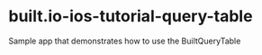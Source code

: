 built.io-ios-tutorial-query-table
=================================

Sample app that demonstrates how to use the BuiltQueryTable
